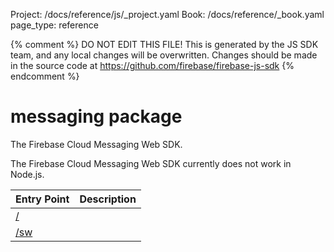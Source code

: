 Project: /docs/reference/js/_project.yaml
Book: /docs/reference/_book.yaml
page_type: reference

{% comment %}
DO NOT EDIT THIS FILE!
This is generated by the JS SDK team, and any local changes will be
overwritten. Changes should be made in the source code at
https://github.com/firebase/firebase-js-sdk
{% endcomment %}

# messaging package
The Firebase Cloud Messaging Web SDK.

The Firebase Cloud Messaging Web SDK currently does not work in Node.js.

|  Entry Point | Description |
|  --- | --- |
|  [/](./messaging_.md#@firebase/messaging) |  |
|  [/sw](./messaging_sw.md#@firebase/messaging/sw) |  |

